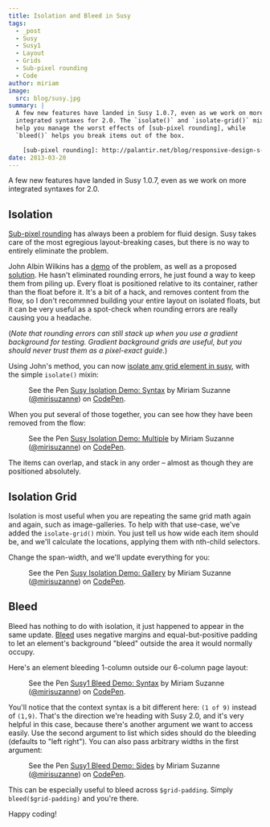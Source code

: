 ```yaml
---
title: Isolation and Bleed in Susy
tags:
  - _post
  - Susy
  - Susy1
  - Layout
  - Grids
  - Sub-pixel rounding
  - Code
author: miriam
image:
  src: blog/susy.jpg
summary: |
  A few new features have landed in Susy 1.0.7, even as we work on more
  integrated syntaxes for 2.0. The `isolate()` and `isolate-grid()` mixins
  help you manage the worst effects of [sub-pixel rounding], while
  `bleed()` helps you break items out of the box.

    [sub-pixel rounding]: http://palantir.net/blog/responsive-design-s-dirty-little-secret
date: 2013-03-20
---
```


A few new features have landed in Susy 1.0.7, even as we work on more
integrated syntaxes for 2.0.

## Isolation

[Sub-pixel rounding] has always been a problem for fluid design. Susy
takes care of the most egregious layout-breaking cases, but there is no
way to entirely eliminate the problem.

John Albin Wilkins has a [demo] of the problem, as well as a proposed
[solution]. He hasn't eliminated rounding errors, he just found a way to
keep them from piling up. Every float is positioned relative to its
container, rather than the float before it. It's a bit of a hack, and
removes content from the flow, so I don't recommned building your entire
layout on isolated floats, but it can be very useful as a spot-check
when rounding errors are really causing you a headache.

(_Note that rounding errors can still stack up when you use a gradient
background for testing. Gradient background grids are useful, but you
should never trust them as a pixel-exact guide._)

Using John's method, you can now [isolate any grid element in susy],
with the simple `isolate()` mixin:

<figure class="extend-small">
  <p data-height="265" data-theme-id="0" data-slug-hash="ad41121d402b5faccd1dbee4e88e35d1" data-default-tab="result" data-user="mirisuzanne" data-embed-version="2" data-pen-title="Susy Isolation Demo: Syntax" data-editable="true" class="codepen">See the Pen <a href="https://codepen.io/mirisuzanne/pen/ad41121d402b5faccd1dbee4e88e35d1/">Susy Isolation Demo: Syntax</a> by Miriam Suzanne (<a href="https://codepen.io/mirisuzanne">@mirisuzanne</a>) on <a href="https://codepen.io">CodePen</a>.</p>
  <script async src="https://production-assets.codepen.io/assets/embed/ei.js"></script>
</figure>

When you put several of those together, you can see how they have been
removed from the flow:

<figure class="extend-small">
  <p data-height="265" data-theme-id="0" data-slug-hash="93faa807c78fb4e9b1e15af2727d22d1" data-default-tab="result" data-user="mirisuzanne" data-embed-version="2" data-pen-title="Susy Isolation Demo: Multiple" data-editable="true" class="codepen">See the Pen <a href="https://codepen.io/mirisuzanne/pen/93faa807c78fb4e9b1e15af2727d22d1/">Susy Isolation Demo: Multiple</a> by Miriam Suzanne (<a href="https://codepen.io/mirisuzanne">@mirisuzanne</a>) on <a href="https://codepen.io">CodePen</a>.</p>
  <script async src="https://production-assets.codepen.io/assets/embed/ei.js"></script>
</figure>

The items can overlap, and stack in any order – almost as though they
are positioned absolutely.

[sub-pixel rounding]: http://ejohn.org/blog/sub-pixel-problems-in-css/
[demo]: http://johnalbin.github.com/fluid-grid-rounding-errors/
[solution]: http://palantir.net/blog/responsive-design-s-dirty-little-secret
[isolate any grid element in susy]: https://susyone.oddbird.net/guides/reference/#ref-helper-isolation

## Isolation Grid

Isolation is most useful when you are repeating the same grid math again
and again, such as image-galleries. To help with that use-case, we've
added the `isolate-grid()` mixin. You just tell us how wide each item
should be, and we'll calculate the locations, applying them with
nth-child selectors.

Change the span-width, and we'll update everything for you:

<figure class="extend-small">
  <p data-height="400" data-theme-id="0" data-slug-hash="c891305b8d32d1306fc305846cfd926f" data-default-tab="result" data-user="mirisuzanne" data-embed-version="2" data-pen-title="Susy Isolation Demo: Gallery" data-editable="true" class="codepen">See the Pen <a href="https://codepen.io/mirisuzanne/pen/c891305b8d32d1306fc305846cfd926f/">Susy Isolation Demo: Gallery</a> by Miriam Suzanne (<a href="https://codepen.io/mirisuzanne">@mirisuzanne</a>) on <a href="https://codepen.io">CodePen</a>.</p>
  <script async src="https://production-assets.codepen.io/assets/embed/ei.js"></script>
</figure>

## Bleed

Bleed has nothing to do with isolation, it just happened to appear in
the same update. [Bleed] uses negative margins and equal-but-positive
padding to let an element's background "bleed" outside the area it would
normally occupy.

Here's an element bleeding 1-column outside our 6-column page layout:

<figure class="extend-small">
  <p data-height="265" data-theme-id="0" data-slug-hash="351a144615300d48574188af838764ea" data-default-tab="result" data-user="mirisuzanne" data-embed-version="2" data-pen-title="Susy1 Bleed Demo: Syntax" data-editable="true" class="codepen">See the Pen <a href="https://codepen.io/mirisuzanne/pen/351a144615300d48574188af838764ea/">Susy1 Bleed Demo: Syntax</a> by Miriam Suzanne (<a href="https://codepen.io/mirisuzanne">@mirisuzanne</a>) on <a href="https://codepen.io">CodePen</a>.</p>
  <script async src="https://production-assets.codepen.io/assets/embed/ei.js"></script>
</figure>

You'll notice that the context syntax is a bit different here:
`(1 of 9)` instead of `(1,9)`. That's the direction we're heading with
Susy 2.0, and it's very helpful in this case, because there's another
argument we want to access easily. Use the second argument to list which
sides should do the bleeding (defaults to "left right"). You can also
pass arbitrary widths in the first argument:

<figure class="extend-small">
  <p data-height="265" data-theme-id="0" data-slug-hash="c8eb354821f8441e8c4b28864f92a8dd" data-default-tab="result" data-user="mirisuzanne" data-embed-version="2" data-pen-title="Susy1 Bleed Demo: Sides" data-editable="true" class="codepen">See the Pen <a href="https://codepen.io/mirisuzanne/pen/c8eb354821f8441e8c4b28864f92a8dd/">Susy1 Bleed Demo: Sides</a> by Miriam Suzanne (<a href="https://codepen.io/mirisuzanne">@mirisuzanne</a>) on <a href="https://codepen.io">CodePen</a>.</p>
  <script async src="https://production-assets.codepen.io/assets/embed/ei.js"></script>
</figure>

This can be especially useful to bleed across `$grid-padding`. Simply
`bleed($grid-padding)` and you're there.

Happy coding!

[bleed]: https://susyone.oddbird.net/guides/reference/#ref-bleed
